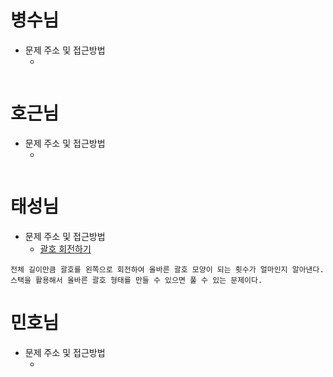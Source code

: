 # 병수님

- 문제 주소 및 접근방법
  - []()

```text

```

# 호근님

- 문제 주소 및 접근방법
  - []()

```text

```

# 태성님

- 문제 주소 및 접근방법
  - [괄호 회전하기](https://school.programmers.co.kr/learn/courses/30/lessons/76502)

```text
전체 길이만큼 괄호를 왼쪽으로 회전하여 올바른 괄호 모양이 되는 횟수가 얼마인지 알아낸다.
스택을 활용해서 올바른 괄호 형태를 만들 수 있으면 풀 수 있는 문제이다. 
```

# 민호님

- 문제 주소 및 접근방법
  - []()

```text

```
